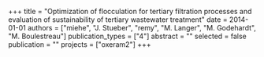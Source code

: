 +++
title = "Optimization of flocculation for tertiary filtration processes and evaluation of sustainability of tertiary wastewater treatment"
date = 2014-01-01
authors = ["miehe", "J. Stueber", "remy", "M. Langer", "M. Godehardt", "M. Boulestreau"]
publication_types = ["4"]
abstract = ""
selected = false
publication = ""
projects = ["oxeram2"]
+++

